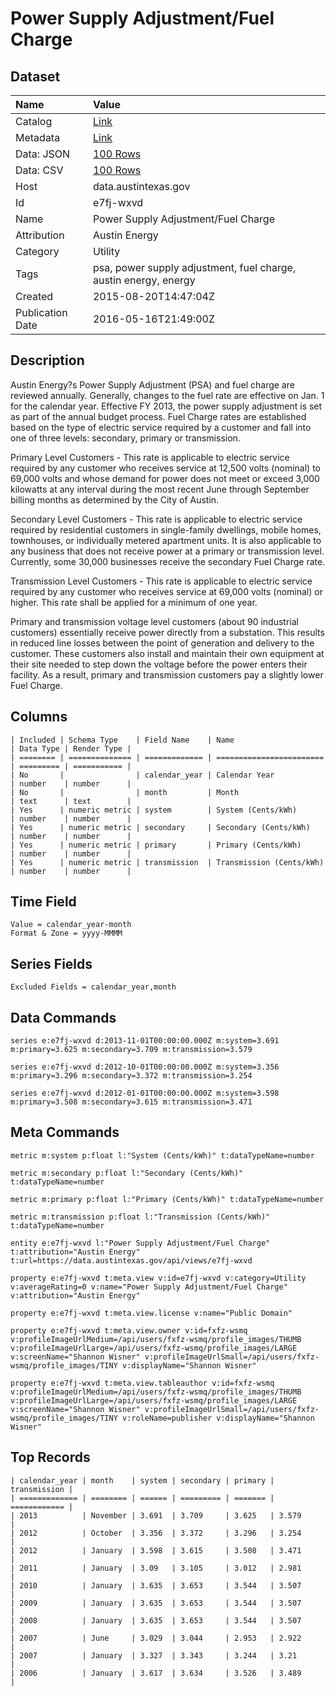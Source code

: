 # Power Supply Adjustment/Fuel Charge

## Dataset

| Name | Value |
| :--- | :---- |
| Catalog | [Link](https://catalog.data.gov/dataset/power-supply-adjustment-fuel-charge) |
| Metadata | [Link](https://data.austintexas.gov/api/views/e7fj-wxvd) |
| Data: JSON | [100 Rows](https://data.austintexas.gov/api/views/e7fj-wxvd/rows.json?max_rows=100) |
| Data: CSV | [100 Rows](https://data.austintexas.gov/api/views/e7fj-wxvd/rows.csv?max_rows=100) |
| Host | data.austintexas.gov |
| Id | e7fj-wxvd |
| Name | Power Supply Adjustment/Fuel Charge |
| Attribution | Austin Energy |
| Category | Utility |
| Tags | psa, power supply adjustment, fuel charge, austin energy, energy |
| Created | 2015-08-20T14:47:04Z |
| Publication Date | 2016-05-16T21:49:00Z |

## Description

Austin Energy?s Power Supply Adjustment (PSA) and fuel charge are reviewed annually. Generally, changes to the fuel rate are effective on Jan. 1 for the calendar year. Effective FY 2013, the power supply adjustment is set as part of the annual budget process. Fuel Charge rates are established based on the type of electric service required by a customer and fall into one of three levels: secondary, primary or transmission.

Primary Level Customers - This rate is applicable to electric service required by any customer who receives service at 12,500 volts (nominal) to 69,000 volts and whose demand for power does not meet or exceed 3,000 kilowatts at any interval during the most recent June through September billing months as determined by the City of Austin. 

Secondary Level Customers - This rate is applicable to electric service required by residential customers in single-family dwellings, mobile homes, townhouses, or individually metered apartment units. It is also applicable to any business that does not receive power at a primary or transmission level. Currently, some 30,000 businesses receive the secondary Fuel Charge rate.

Transmission Level Customers - This rate is applicable to electric service required by any customer who receives service at 69,000 volts (nominal) or higher. This rate shall be applied for a minimum of one year. 

Primary and transmission voltage level customers (about 90 industrial customers) essentially receive power directly from a substation. This results in reduced line losses between the point of generation and delivery to the customer. These customers also install and maintain their own equipment at their site needed to step down the voltage before the power enters their facility. As a result, primary and transmission customers pay a slightly lower Fuel Charge.

## Columns

```ls
| Included | Schema Type    | Field Name    | Name                     | Data Type | Render Type |
| ======== | ============== | ============= | ======================== | ========= | =========== |
| No       |                | calendar_year | Calendar Year            | number    | number      |
| No       |                | month         | Month                    | text      | text        |
| Yes      | numeric metric | system        | System (Cents/kWh)       | number    | number      |
| Yes      | numeric metric | secondary     | Secondary (Cents/kWh)    | number    | number      |
| Yes      | numeric metric | primary       | Primary (Cents/kWh)      | number    | number      |
| Yes      | numeric metric | transmission  | Transmission (Cents/kWh) | number    | number      |
```

## Time Field

```ls
Value = calendar_year-month
Format & Zone = yyyy-MMMM
```

## Series Fields

```ls
Excluded Fields = calendar_year,month
```

## Data Commands

```ls
series e:e7fj-wxvd d:2013-11-01T00:00:00.000Z m:system=3.691 m:primary=3.625 m:secondary=3.709 m:transmission=3.579

series e:e7fj-wxvd d:2012-10-01T00:00:00.000Z m:system=3.356 m:primary=3.296 m:secondary=3.372 m:transmission=3.254

series e:e7fj-wxvd d:2012-01-01T00:00:00.000Z m:system=3.598 m:primary=3.508 m:secondary=3.615 m:transmission=3.471
```

## Meta Commands

```ls
metric m:system p:float l:"System (Cents/kWh)" t:dataTypeName=number

metric m:secondary p:float l:"Secondary (Cents/kWh)" t:dataTypeName=number

metric m:primary p:float l:"Primary (Cents/kWh)" t:dataTypeName=number

metric m:transmission p:float l:"Transmission (Cents/kWh)" t:dataTypeName=number

entity e:e7fj-wxvd l:"Power Supply Adjustment/Fuel Charge" t:attribution="Austin Energy" t:url=https://data.austintexas.gov/api/views/e7fj-wxvd

property e:e7fj-wxvd t:meta.view v:id=e7fj-wxvd v:category=Utility v:averageRating=0 v:name="Power Supply Adjustment/Fuel Charge" v:attribution="Austin Energy"

property e:e7fj-wxvd t:meta.view.license v:name="Public Domain"

property e:e7fj-wxvd t:meta.view.owner v:id=fxfz-wsmq v:profileImageUrlMedium=/api/users/fxfz-wsmq/profile_images/THUMB v:profileImageUrlLarge=/api/users/fxfz-wsmq/profile_images/LARGE v:screenName="Shannon Wisner" v:profileImageUrlSmall=/api/users/fxfz-wsmq/profile_images/TINY v:displayName="Shannon Wisner"

property e:e7fj-wxvd t:meta.view.tableauthor v:id=fxfz-wsmq v:profileImageUrlMedium=/api/users/fxfz-wsmq/profile_images/THUMB v:profileImageUrlLarge=/api/users/fxfz-wsmq/profile_images/LARGE v:screenName="Shannon Wisner" v:profileImageUrlSmall=/api/users/fxfz-wsmq/profile_images/TINY v:roleName=publisher v:displayName="Shannon Wisner"
```

## Top Records

```ls
| calendar_year | month    | system | secondary | primary | transmission | 
| ============= | ======== | ====== | ========= | ======= | ============ | 
| 2013          | November | 3.691  | 3.709     | 3.625   | 3.579        | 
| 2012          | October  | 3.356  | 3.372     | 3.296   | 3.254        | 
| 2012          | January  | 3.598  | 3.615     | 3.508   | 3.471        | 
| 2011          | January  | 3.09   | 3.105     | 3.012   | 2.981        | 
| 2010          | January  | 3.635  | 3.653     | 3.544   | 3.507        | 
| 2009          | January  | 3.635  | 3.653     | 3.544   | 3.507        | 
| 2008          | January  | 3.635  | 3.653     | 3.544   | 3.507        | 
| 2007          | June     | 3.029  | 3.044     | 2.953   | 2.922        | 
| 2007          | January  | 3.327  | 3.343     | 3.244   | 3.21         | 
| 2006          | January  | 3.617  | 3.634     | 3.526   | 3.489        | 
```